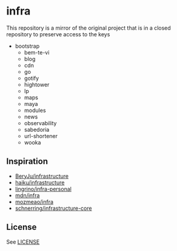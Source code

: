 # infra

This repository is a mirror of the original project that is in a closed repository to preserve access to the keys

- bootstrap
  - bem-te-vi
  - blog
  - cdn
  - go
  - gotify
  - hightower
  - lp
  - maps
  - maya
  - modules
  - news
  - observability
  - sabedoria
  - url-shortener
  - wooka

## Inspiration

- [BeryJu/infrastructure](https://github.com/BeryJu/infrastructure)
- [haiku/infrastructure](https://github.com/haiku/infrastructure)
- [lingrino/infra-personal](https://github.com/lingrino/infra-personal)
- [mdn/infra](https://github.com/mdn/infra)
- [mozmeao/infra](https://github.com/mozmeao/infra)
- [schnerring/infrastructure-core](https://github.com/schnerring/infrastructure-core)

## License

See [LICENSE](LICENSE)
